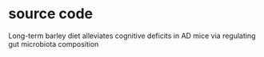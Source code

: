 # source code
Long-term barley diet alleviates cognitive deficits in AD mice via regulating gut microbiota composition

